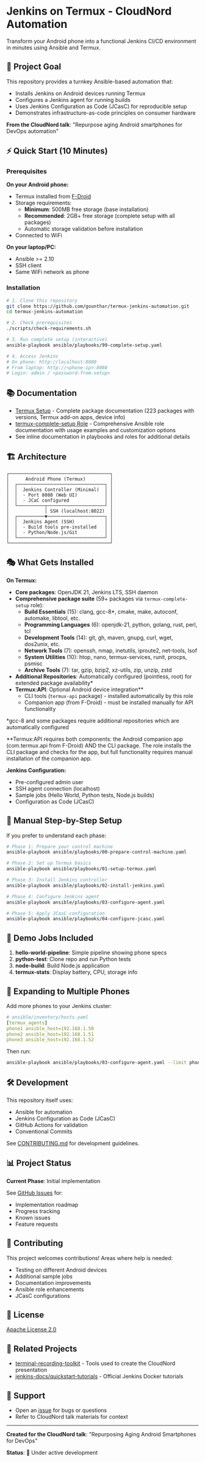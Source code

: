 # Jenkins on Termux - CloudNord Automation

Transform your Android phone into a functional Jenkins CI/CD environment in minutes using Ansible and Termux.

## 🎯 Project Goal

This repository provides a turnkey Ansible-based automation that:
- Installs Jenkins on Android devices running Termux
- Configures a Jenkins agent for running builds
- Uses Jenkins Configuration as Code (JCasC) for reproducible setup
- Demonstrates infrastructure-as-code principles on consumer hardware

**From the CloudNord talk**: "Repurpose aging Android smartphones for DevOps automation"

## ⚡ Quick Start (10 Minutes)

### Prerequisites

**On your Android phone:**
- Termux installed from [F-Droid](https://f-droid.org/packages/com.termux/)
- Storage requirements:
  - **Minimum**: 500MB free storage (base installation)
  - **Recommended**: 2GB+ free storage (complete setup with all packages)
  - Automatic storage validation before installation
- Connected to WiFi

**On your laptop/PC:**
- Ansible >= 2.10
- SSH client
- Same WiFi network as phone

### Installation

```bash
# 1. Clone this repository
git clone https://github.com/gounthar/termux-jenkins-automation.git
cd termux-jenkins-automation

# 2. Check prerequisites
./scripts/check-requirements.sh

# 3. Run complete setup (interactive)
ansible-playbook ansible/playbooks/99-complete-setup.yaml

# 4. Access Jenkins
# On phone: http://localhost:8080
# From laptop: http://<phone-ip>:8080
# Login: admin / <password-from-setup>
```

## 📚 Documentation

- [Termux Setup](docs/TERMUX-SETUP.md) - Complete package documentation (223 packages with versions, Termux add-on apps, device info)
- [termux-complete-setup Role](ansible/roles/termux-complete-setup/README.md) - Comprehensive Ansible role documentation with usage examples and customization options
- See inline documentation in playbooks and roles for additional details

## 🏗️ Architecture

```
┌─────────────────────────────────────┐
│      Android Phone (Termux)         │
│  ┌────────────────────────────────┐ │
│  │  Jenkins Controller (Minimal)  │ │
│  │  - Port 8080 (Web UI)          │ │
│  │  - JCaC configured             │ │
│  └──────────┬─────────────────────┘ │
│             │ SSH (localhost:8022)  │
│  ┌──────────▼─────────────────────┐ │
│  │  Jenkins Agent (SSH)           │ │
│  │  - Build tools pre-installed   │ │
│  │  - Python/Node.js/Git          │ │
│  └────────────────────────────────┘ │
└─────────────────────────────────────┘
```

## 🎭 What Gets Installed

**On Termux:**
- **Core packages**: OpenJDK 21, Jenkins LTS, SSH daemon
- **Comprehensive package suite** (59+ packages via `termux-complete-setup` role):
  - **Build Essentials** (15): clang, gcc-8*, cmake, make, autoconf, automake, libtool, etc.
  - **Programming Languages** (6): openjdk-21, python, golang, rust, perl, tcl
  - **Development Tools** (14): git, gh, maven, gnupg, curl, wget, dos2unix, etc.
  - **Network Tools** (7): openssh, nmap, inetutils, iproute2, net-tools, lsof
  - **System Utilities** (10): htop, nano, termux-services, runit, procps, psmisc
  - **Archive Tools** (7): tar, gzip, bzip2, xz-utils, zip, unzip, zstd
- **Additional Repositories**: Automatically configured (pointless, root) for extended package availability*
- **Termux:API**: Optional Android device integration**
  - CLI tools (`termux-api` package) - installed automatically by this role
  - Companion app (from F-Droid) - must be installed manually for API functionality

*gcc-8 and some packages require additional repositories which are automatically configured

**Termux:API requires both components: the Android companion app (com.termux.api from F-Droid) AND the CLI package. The role installs the CLI package and checks for the app, but full functionality requires manual installation of the companion app.

**Jenkins Configuration:**
- Pre-configured admin user
- SSH agent connection (localhost)
- Sample jobs (Hello World, Python tests, Node.js builds)
- Configuration as Code (JCasC)

## 🔧 Manual Step-by-Step Setup

If you prefer to understand each phase:

```bash
# Phase 1: Prepare your control machine
ansible-playbook ansible/playbooks/00-prepare-control-machine.yaml

# Phase 2: Set up Termux basics
ansible-playbook ansible/playbooks/01-setup-termux.yaml

# Phase 3: Install Jenkins controller
ansible-playbook ansible/playbooks/02-install-jenkins.yaml

# Phase 4: Configure Jenkins agent
ansible-playbook ansible/playbooks/03-configure-agent.yaml

# Phase 5: Apply JCasC configuration
ansible-playbook ansible/playbooks/04-configure-jcasc.yaml
```

## 🎁 Demo Jobs Included

1. **hello-world-pipeline**: Simple pipeline showing phone specs
2. **python-test**: Clone repo and run Python tests
3. **node-build**: Build Node.js application
4. **termux-stats**: Display battery, CPU, storage info

## 🚀 Expanding to Multiple Phones

Add more phones to your Jenkins cluster:

```yaml
# ansible/inventory/hosts.yaml
[termux_agents]
phone1 ansible_host=192.168.1.50
phone2 ansible_host=192.168.1.51
phone3 ansible_host=192.168.1.52
```

Then run:
```bash
ansible-playbook ansible/playbooks/03-configure-agent.yaml --limit phone2,phone3
```

## 🛠️ Development

This repository itself uses:
- Ansible for automation
- Jenkins Configuration as Code (JCasC)
- GitHub Actions for validation
- Conventional Commits

See [CONTRIBUTING.md](CONTRIBUTING.md) for development guidelines.

## 📊 Project Status

**Current Phase**: Initial implementation

See [GitHub Issues](https://github.com/gounthar/termux-jenkins-automation/issues) for:
- Implementation roadmap
- Progress tracking
- Known issues
- Feature requests

## 🤝 Contributing

This project welcomes contributions! Areas where help is needed:
- Testing on different Android devices
- Additional sample jobs
- Documentation improvements
- Ansible role enhancements
- JCasC configurations

## 📜 License

[Apache License 2.0](LICENSE)

## 🔗 Related Projects

- [terminal-recording-toolkit](https://github.com/gounthar/terminal-recording-toolkit) - Tools used to create the CloudNord presentation
- [jenkins-docs/quickstart-tutorials](https://github.com/jenkins-docs/quickstart-tutorials) - Official Jenkins Docker tutorials

## 📧 Support

- Open an [issue](https://github.com/gounthar/termux-jenkins-automation/issues) for bugs or questions
- Refer to CloudNord talk materials for context

---

**Created for the CloudNord talk**: "Repurposing Aging Android Smartphones for DevOps"

**Status**: 🚧 Under active development
